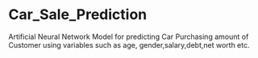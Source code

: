 # Car_Sale_Prediction
Artificial Neural Network Model for predicting Car Purchasing amount of Customer using variables such as age, gender,salary,debt,net worth etc.
